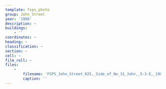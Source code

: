 ```yaml
---
template: fsps_photo
group: John_Street
year: '1980'
description: ~
buildings:
    - ''
coordinates: ~
heading: ~
classification: ~
section: ~
cell: ~
film_roll: ~
files:
    -
        filename: 'FSPS_John_Street_025,_Side_of_No_31_John,_5-3-E,_1980.png'
        caption: ''
---
```

